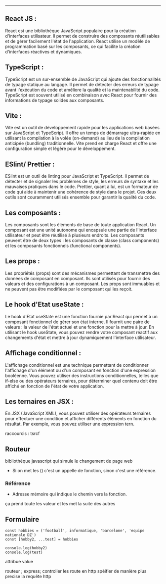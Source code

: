
**************************************

## **React JS :**

React est une bibliothèque JavaScript populaire pour la création d'interfaces utilisateur. Il permet de construire des composants réutilisables et de gérer facilement l'état de l'application. React utilise un modèle de programmation basé sur les composants, ce qui facilite la création d'interfaces réactives et dynamiques.

## **TypeScript :** 

TypeScript est un sur-ensemble de JavaScript qui ajoute des fonctionnalités de typage statique au langage. Il permet de détecter des erreurs de typage avant l'exécution du code et améliore la qualité et la maintenabilité du code. TypeScript est souvent utilisé en combinaison avec React pour fournir des informations de typage solides aux composants.

## **Vite :**

Vite est un outil de développement rapide pour les applications web basées sur JavaScript et TypeScript. Il offre un temps de démarrage ultra-rapide en utilisant la compilation à la volée (on-demand) au lieu de la compilation anticipée (bundling) traditionnelle. Vite prend en charge React et offre une configuration simple et légère pour le développement.

## **ESlint/ Prettier :** 

ESlint est un outil de linting pour JavaScript et TypeScript. Il permet de détecter et de signaler les problèmes de style, les erreurs de syntaxe et les mauvaises pratiques dans le code. Prettier, quant à lui, est un formateur de code qui aide à maintenir une cohérence de style dans le projet. Ces deux outils sont couramment utilisés ensemble pour garantir la qualité du code.

## **Les composants :** 

Les composants sont les éléments de base de toute application React. Un composant est une unité autonome qui encapsule une partie de l'interface utilisateur et peut être réutilisé à plusieurs endroits. Les composants peuvent être de deux types : les composants de classe (class components) et les composants fonctionnels (functional components).

## **Les props :** 

Les propriétés (props) sont des mécanismes permettant de transmettre des données de composant en composant. Ils sont utilisés pour fournir des valeurs et des configurations à un composant. Les props sont immuables et ne peuvent pas être modifiées par le composant qui les reçoit.

## **Le hook d'Etat useState :**

Le hook d'Etat useState est une fonction fournie par React qui permet à un composant fonctionnel de gérer son état interne. Il fournit une paire de valeurs : la valeur de l'état actuel et une fonction pour la mettre à jour. En utilisant le hook useState, vous pouvez rendre votre composant réactif aux changements d'état et mettre à jour dynamiquement l'interface utilisateur.

## **Affichage conditionnel :**

L'affichage conditionnel est une technique permettant de conditionner l'affichage d'un élément ou d'un composant en fonction d'une expression booléenne. Vous pouvez utiliser des instructions conditionnelles, telles que if-else ou des opérateurs ternaires, pour déterminer quel contenu doit être affiché en fonction de l'état de votre application.

## **Les ternaires en JSX :** 

En JSX (JavaScript XML), vous pouvez utiliser des opérateurs ternaires pour effectuer une condition et afficher différents éléments en fonction du résultat. Par exemple, vous pouvez utiliser une expression tern.



raccourcis : tsrcf



## Routeur
bibliothèque javascript qui simule le changement de page web 




- Si on met les () c'est un appelle de fonction, sinon c'est une référence.

### Référence 

- Adresse mémoire qui indique le chemin vers la fonction.

ça prend toute les valeur et les met la suite des autres 


## Formulaire

```tsx
const hobbies = ('football', informatique, 'barcelone', 'equipe nationale DZ')
const [hobby2, ...test] = hobbies

console.log(hobby2)
console.log(test)
```


attribue value 

routeur ; express; controller les route en http
spéifier de manière plus precise la requête http


